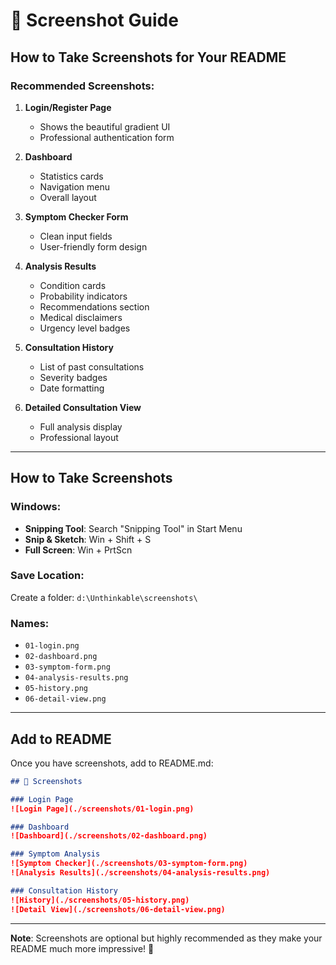 # 📸 Screenshot Guide

## How to Take Screenshots for Your README

### Recommended Screenshots:

1. **Login/Register Page**
   - Shows the beautiful gradient UI
   - Professional authentication form

2. **Dashboard**
   - Statistics cards
   - Navigation menu
   - Overall layout

3. **Symptom Checker Form**
   - Clean input fields
   - User-friendly form design

4. **Analysis Results**
   - Condition cards
   - Probability indicators
   - Recommendations section
   - Medical disclaimers
   - Urgency level badges

5. **Consultation History**
   - List of past consultations
   - Severity badges
   - Date formatting

6. **Detailed Consultation View**
   - Full analysis display
   - Professional layout

---

## How to Take Screenshots

### Windows:
- **Snipping Tool**: Search "Snipping Tool" in Start Menu
- **Snip & Sketch**: Win + Shift + S
- **Full Screen**: Win + PrtScn

### Save Location:
Create a folder: `d:\Unthinkable\screenshots\`

### Names:
- `01-login.png`
- `02-dashboard.png`
- `03-symptom-form.png`
- `04-analysis-results.png`
- `05-history.png`
- `06-detail-view.png`

---

## Add to README

Once you have screenshots, add to README.md:

```markdown
## 📸 Screenshots

### Login Page
![Login Page](./screenshots/01-login.png)

### Dashboard
![Dashboard](./screenshots/02-dashboard.png)

### Symptom Analysis
![Symptom Checker](./screenshots/03-symptom-form.png)
![Analysis Results](./screenshots/04-analysis-results.png)

### Consultation History
![History](./screenshots/05-history.png)
![Detail View](./screenshots/06-detail-view.png)
```

---

**Note**: Screenshots are optional but highly recommended as they make your README much more impressive! 🎨
